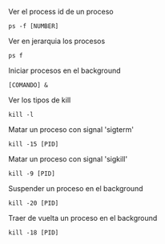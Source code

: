 Ver el process id de un proceso

	ps -f [NUMBER]

Ver en jerarquia los procesos

	ps f

Iniciar procesos en el background 

	[COMANDO] &

Ver los tipos de kill

	kill -l

Matar un proceso con signal 'sigterm'

	kill -15 [PID]

Matar un proceso con signal 'sigkill'

	kill -9 [PID]

Suspender un proceso en el background

	kill -20 [PID]

Traer de vuelta un proceso en el background

	kill -18 [PID]
